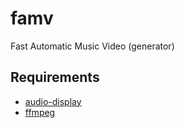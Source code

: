 # famv
Fast Automatic Music Video (generator)

## Requirements
- [audio-display](https://gitlab.com/zeograd/audio-display)
- [ffmpeg](https://ffmpeg.org/)

